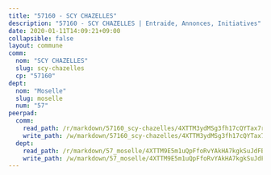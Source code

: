 ```yaml
---
title: "57160 - SCY CHAZELLES"
description: "57160 - SCY CHAZELLES | Entraide, Annonces, Initiatives"
date: 2020-01-11T14:09:21+09:00
collapsible: false
layout: commune
comm:
  nom: "SCY CHAZELLES"
  slug: scy-chazelles
  cp: "57160"
dept:
  nom: "Moselle"
  slug: moselle
  num: "57"
peerpad:
  comm:
    read_path: /r/markdown/57160_scy-chazelles/4XTTM3ydMSg3fh17cQYTax7rzADn9BRA2FRDoKa2qUktovnWo
    write_path: /w/markdown/57160_scy-chazelles/4XTTM3ydMSg3fh17cQYTax7rzADn9BRA2FRDoKa2qUktovnWo-K3TgUhHQ7MLDRP7UrakahwyU3ZDiyiEo24ydEUHFh7orvfiDewHSxb2tev56Xar6JtpEci96exSWuDNf6X6XBWiwn84zA2JqwDb6cz7dEKDLHMsD3rVdgr3NCF42vJA3fhdqbiu1
  dept:
    read_path: /r/markdown/57_moselle/4XTTM9E5m1uQpFfoRvYAkHA7kgkSuJdFBSCmoLnZ6YvxmqAKj
    write_path: /w/markdown/57_moselle/4XTTM9E5m1uQpFfoRvYAkHA7kgkSuJdFBSCmoLnZ6YvxmqAKj-K3TgTxpsRhjGfb3pJqDaX4rYTLkyLoK3BLA4awBfhTSCoyNhResrhhmfsEF8aKnccedt5XoBzWeRYfKxQxNKv71ETcpGharLRE7rdgTKY3uSaW3Du2dz8v23YEY268mfYmweTFnR
---
```


